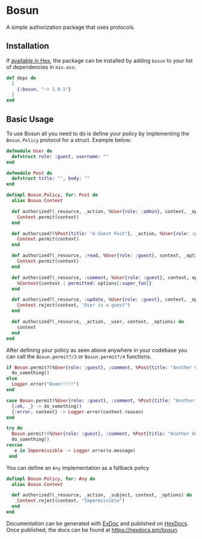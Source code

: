 # Bosun

A simple authorization package that uses protocols.

## Installation

If [available in Hex](https://hex.pm/packages/bosun), the package can be installed
by adding `bosun` to your list of dependencies in `mix.exs`:

```elixir
def deps do
  [
    {:bosun, "~> 1.0.1"}
  ]
end
```

## Basic Usage

To use Bosun all you need to do is define your policy by implementing the `Bosun.Policy` protocol for a struct. Example below:

```elixir
defmodule User do
  defstruct role: :guest, username: ""
end

defmodule Post do
  defstruct title: "", body: ""
end

defimpl Bosun.Policy, for: Post do
  alias Bosun.Context

  def authorized?(_resource, _action, %User{role: :admin}, context, _options) do
    Context.permit(context)
  end

  def authorized?(%Post{title: "A Guest Post"}, _action, %User{role: :guest}, context, _options) do
    Context.permit(context)
  end

  def authorized?(_resource, :read, %User{role: :guest}, context, _options) do
    Context.permit(context)
  end

  def authorized?(_resource, :comment, %User{role: :guest}, context, options) do
    %Context{context | permitted: options[:super_fan]}
  end

  def authorized?(_resource, :update, %User{role: :guest}, context, _options) do
    Context.reject(context, "User is a guest")
  end

  def authorized?(_resource, _action, _user, context, _options) do
    context
  end
end
```

After defining your policy as seen above anywhere in your codebase you can call the `Bosun.permit?/3` or `Bosun.permit?/4` functions.

```elixir
if Bosun.permit?(%User{role: :guest}, :comment, %Post{title: "Another Guest Post"}, super_fan: true) do
  do_something()
else
  Logger.error("Boom!!!?!")
end

case Bosun.permit(%User{role: :guest}, :comment, %Post{title: "Another Guest Post"}, super_fan: true) do
  {:ok, _} -> do_something()
  {:error, context} -> Logger.error(context.reason)
end

try do
  Bosun.permit!(%User{role: :guest}, :comment, %Post{title: "Another Guest Post"}, super_fan: true)
  do_something()
rescue
   e in Impermissible -> Logger.error(e.message)
 end
```

You can define an `Any` implementation as a fallback policy

```elixir
defimpl Bosun.Policy, for: Any do
  alias Bosun.Context

  def authorized?(_resource, _action, _subject, context, _options) do
    Context.reject(context, "Impermissible")
  end
end
```

Documentation can be generated with [ExDoc](https://github.com/elixir-lang/ex_doc)
and published on [HexDocs](https://hexdocs.pm). Once published, the docs can
be found at <https://hexdocs.pm/bosun>.
